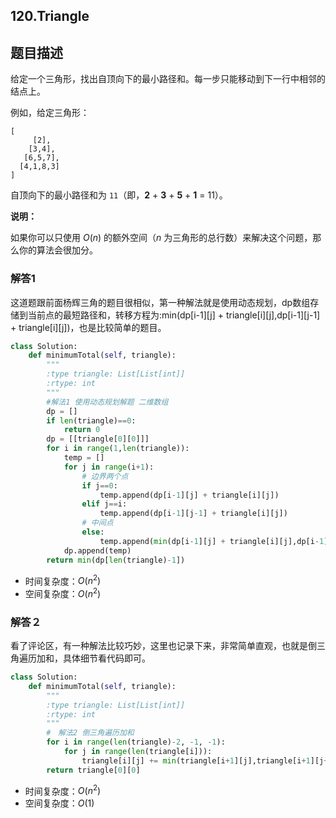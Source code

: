## 120.Triangle

## 题目描述

给定一个三角形，找出自顶向下的最小路径和。每一步只能移动到下一行中相邻的结点上。

例如，给定三角形：

```
[
     [2],
    [3,4],
   [6,5,7],
  [4,1,8,3]
]
```

自顶向下的最小路径和为 `11`（即，**2** + **3** + **5** + **1** = 11）。

**说明：**

如果你可以只使用 *O*(*n*) 的额外空间（*n* 为三角形的总行数）来解决这个问题，那么你的算法会很加分。



### 解答1

​	这道题跟前面杨辉三角的题目很相似，第一种解法就是使用动态规划，dp数组存储到当前点的最短路径和，转移方程为:min(dp\[i-1][j] + triangle\[i][j],dp\[i-1][j-1] + triangle\[i][j])，也是比较简单的题目。

```python
class Solution:
    def minimumTotal(self, triangle):
        """
        :type triangle: List[List[int]]
        :rtype: int
        """
        #解法1 使用动态规划解题 二维数组
        dp = []
        if len(triangle)==0:
            return 0
        dp = [[triangle[0][0]]]
        for i in range(1,len(triangle)):
            temp = []
            for j in range(i+1):
                # 边界两个点
                if j==0:
                    temp.append(dp[i-1][j] + triangle[i][j])
                elif j==i:
                    temp.append(dp[i-1][j-1] + triangle[i][j])
                # 中间点
                else:
                    temp.append(min(dp[i-1][j] + triangle[i][j],dp[i-1][j-1] + triangle[i][j]))
            dp.append(temp)
        return min(dp[len(triangle)-1])
```

- 时间复杂度：$O(n^2)$
- 空间复杂度：$O(n^2)$ 



### 解答２

​	看了评论区，有一种解法比较巧妙，这里也记录下来，非常简单直观，也就是倒三角遍历加和，具体细节看代码即可。

```python
class Solution:
    def minimumTotal(self, triangle):
        """
        :type triangle: List[List[int]]
        :rtype: int
        """
        #　解法2 倒三角遍历加和
        for i in range(len(triangle)-2, -1, -1):
            for j in range(len(triangle[i])):
                triangle[i][j] += min(triangle[i+1][j],triangle[i+1][j+1])
        return triangle[0][0]
```

- 时间复杂度：$O(n^2)$
- 空间复杂度：$O(1)​$ 